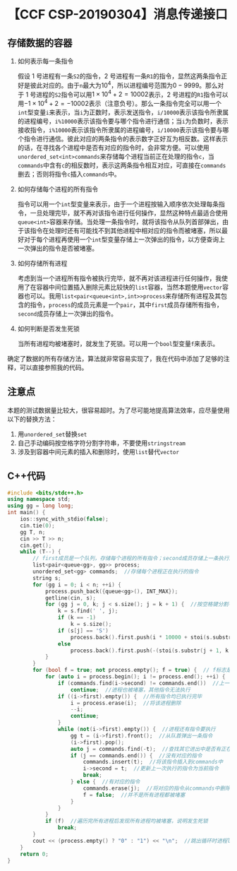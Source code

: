 # 【CCF CSP-20190304】消息传递接口

## 存储数据的容器

1. 如何表示每一条指令

   假设 1 号进程有一条`S2`的指令，2 号进程有一条`R1`的指令，显然这两条指令正好是彼此对应的。由于`n`最大为$10^4$，所以进程编号范围为$0-9999$。那么对于 1 号进程的`S2`指令可以用$1×10^4+2=10002$表示，2 号进程的`R1`指令可以用$-1×10^4+2=-10002$表示（注意负号）。那么一条指令完全可以用一个`int`型变量`i`来表示，当`i`为正数时，表示发送指令，`i/10000`表示该指令所隶属的进程编号，`i%10000`表示该指令要与哪个指令进行通信；当`i`为负数时，表示接收指令，`i%10000`表示该指令所隶属的进程编号，`i/10000`表示该指令要与哪个指令进行通信。彼此对应的两条指令的表示数字正好互为相反数。这样表示的话，在寻找各个进程中是否有对应的指令时，会非常方便。可以使用`unordered_set<int>commands`来存储每个进程当前正在处理的指令`c`，当`commands`中含有`c`的相反数时，表示这两条指令相互对应，可直接在`commands`删去；否则将指令`c`插入`commands`中。

2. 如何存储每个进程的所有指令

   指令可以用一个`int`型变量来表示，由于一个进程按输入顺序依次处理每条指令，一旦处理完毕，就不再对该指令进行任何操作，显然这种特点最适合使用`queue<int>`容器来存储。当处理一条指令时，就将该指令从队列首部弹出，由于该指令在处理时还有可能找不到其他进程中相对应的指令而被堵塞，所以最好对于每个进程再使用一个`int`型变量存储上一次弹出的指令，以方便查询上一次弹出的指令是否被堵塞。

3. 如何存储所有进程

   考虑到当一个进程所有指令被执行完毕，就不再对该进程进行任何操作，我使用了在容器中间位置插入删除元素比较快的`list`容器，当然本题使用`vector`容器也可以。我用`list<pair<queue<int>,int>>process`来存储所有进程及其包含的指令，`process`的成员元素是一个`pair`，其中`first`成员存储所有指令，`second`成员存储上一次弹出的指令。

4. 如何判断是否发生死锁

   当所有进程均被堵塞时，就发生了死锁。可以用一个`bool`型变量`f`来表示。

确定了数据的所有存储方法，算法就非常容易实现了，我在代码中添加了足够的注释，可以直接参照我的代码。

## 注意点

本题的测试数据量比较大，很容易超时。为了尽可能地提高算法效率，应尽量使用以下的替换方法：

1. 用`unordered_set`替换`set`
2. 自己手动编码按空格字符分割字符串，不要使用`stringstream`
3. 涉及到容器中间元素的插入和删除时，使用`list`替代`vector`

## C++代码

```cpp
#include <bits/stdc++.h>
using namespace std;
using gg = long long;
int main() {
    ios::sync_with_stdio(false);
    cin.tie(0);
    gg T, n;
    cin >> T >> n;
    cin.get();
    while (T--) {
        // first成员是一个队列，存储每个进程的所有指令；second成员存储上一条执行的指令，初始化为INT_MAX
        list<pair<queue<gg>, gg>> process;
        unordered_set<gg> commands;  //存储每个进程正在执行的指令
        string s;
        for (gg i = 0; i < n; ++i) {
            process.push_back({queue<gg>(), INT_MAX});
            getline(cin, s);
            for (gg j = 0, k; j < s.size(); j = k + 1) {  //按空格键分割字符串，并用整数表示指令
                k = s.find(' ', j);
                if (k == -1)
                    k = s.size();
                if (s[j] == 'S')
                    process.back().first.push(i * 10000 + stoi(s.substr(j + 1, k - j - 1)));
                else
                    process.back().first.push(-(stoi(s.substr(j + 1, k - j - 1)) * 10000 + i));
            }
        }
        for (bool f = true; not process.empty(); f = true) {  // f标志是否所有进程指令都被堵塞
            for (auto i = process.begin(); i != process.end(); ++i) {  //遍历所有进程
                if (commands.find(i->second) != commands.end())  //上一次执行的指令被堵塞了
                    continue;  //进程也被堵塞，其他指令无法执行
                if ((i->first).empty()) {  //所有指令均已执行完毕
                    i = process.erase(i);  //将该进程删除
                    --i;
                    continue;
                }
                while (not(i->first).empty()) {  //进程还有指令要执行
                    gg t = (i->first).front();  //从队首弹出一条指令
                    (i->first).pop();
                    auto j = commands.find(-t);  //查找其它进出中是否有正在执行的对应的指令
                    if (j == commands.end()) {  //没有对应的指令
                        commands.insert(t);  //将该指令插入到commands中
                        i->second = t;  //更新上一次执行的指令为当前指令
                        break;
                    } else {  //有对应的指令
                        commands.erase(j);  //将对应的指令从commands中删除
                        f = false;  //并不是所有进程都被堵塞
                    }
                }
            }
            if (f)  //遍历完所有进程后发现所有进程均被堵塞，说明发生死锁
                break;
        }
        cout << (process.empty() ? "0" : "1") << "\n";  //跳出循环时进程list为空，表示所有进程指令均执行完毕，则没有死锁
    }
    return 0;
}
```
